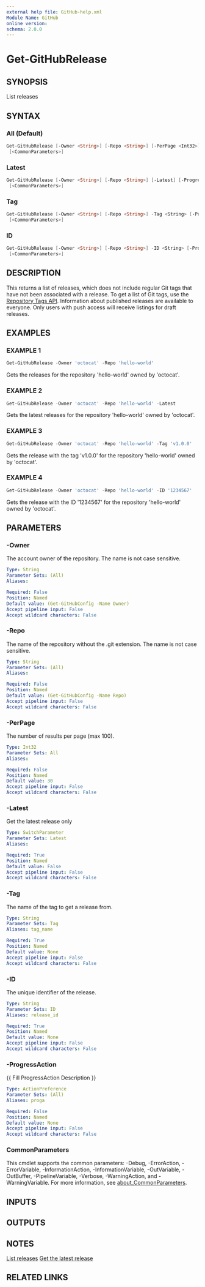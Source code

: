 ```yaml
---
external help file: GitHub-help.xml
Module Name: GitHub
online version:
schema: 2.0.0
---
```


# Get-GitHubRelease

## SYNOPSIS
List releases

## SYNTAX

### All (Default)
```powershell
Get-GitHubRelease [-Owner <String>] [-Repo <String>] [-PerPage <Int32>] [-ProgressAction <ActionPreference>]
 [<CommonParameters>]
```

### Latest
```powershell
Get-GitHubRelease [-Owner <String>] [-Repo <String>] [-Latest] [-ProgressAction <ActionPreference>]
 [<CommonParameters>]
```

### Tag
```powershell
Get-GitHubRelease [-Owner <String>] [-Repo <String>] -Tag <String> [-ProgressAction <ActionPreference>]
 [<CommonParameters>]
```

### ID
```powershell
Get-GitHubRelease [-Owner <String>] [-Repo <String>] -ID <String> [-ProgressAction <ActionPreference>]
 [<CommonParameters>]
```

## DESCRIPTION
This returns a list of releases, which does not include regular Git tags that have not been associated with a release.
To get a list of Git tags, use the [Repository Tags API](https://docs.github.com/rest/repos/repos#list-repository-tags).
Information about published releases are available to everyone.
Only users with push access will receive listings for draft releases.

## EXAMPLES

### EXAMPLE 1
```powershell
Get-GitHubRelease -Owner 'octocat' -Repo 'hello-world'
```

Gets the releases for the repository 'hello-world' owned by 'octocat'.

### EXAMPLE 2
```powershell
Get-GitHubRelease -Owner 'octocat' -Repo 'hello-world' -Latest
```

Gets the latest releases for the repository 'hello-world' owned by 'octocat'.

### EXAMPLE 3
```powershell
Get-GitHubRelease -Owner 'octocat' -Repo 'hello-world' -Tag 'v1.0.0'
```

Gets the release with the tag 'v1.0.0' for the repository 'hello-world' owned by 'octocat'.

### EXAMPLE 4
```powershell
Get-GitHubRelease -Owner 'octocat' -Repo 'hello-world' -ID '1234567'
```

Gets the release with the ID '1234567' for the repository 'hello-world' owned by 'octocat'.

## PARAMETERS

### -Owner
The account owner of the repository.
The name is not case sensitive.

```yaml
Type: String
Parameter Sets: (All)
Aliases:

Required: False
Position: Named
Default value: (Get-GitHubConfig -Name Owner)
Accept pipeline input: False
Accept wildcard characters: False
```

### -Repo
The name of the repository without the .git extension.
The name is not case sensitive.

```yaml
Type: String
Parameter Sets: (All)
Aliases:

Required: False
Position: Named
Default value: (Get-GitHubConfig -Name Repo)
Accept pipeline input: False
Accept wildcard characters: False
```

### -PerPage
The number of results per page (max 100).

```yaml
Type: Int32
Parameter Sets: All
Aliases:

Required: False
Position: Named
Default value: 30
Accept pipeline input: False
Accept wildcard characters: False
```

### -Latest
Get the latest release only

```yaml
Type: SwitchParameter
Parameter Sets: Latest
Aliases:

Required: True
Position: Named
Default value: False
Accept pipeline input: False
Accept wildcard characters: False
```

### -Tag
The name of the tag to get a release from.

```yaml
Type: String
Parameter Sets: Tag
Aliases: tag_name

Required: True
Position: Named
Default value: None
Accept pipeline input: False
Accept wildcard characters: False
```

### -ID
The unique identifier of the release.

```yaml
Type: String
Parameter Sets: ID
Aliases: release_id

Required: True
Position: Named
Default value: None
Accept pipeline input: False
Accept wildcard characters: False
```

### -ProgressAction
{{ Fill ProgressAction Description }}

```yaml
Type: ActionPreference
Parameter Sets: (All)
Aliases: proga

Required: False
Position: Named
Default value: None
Accept pipeline input: False
Accept wildcard characters: False
```

### CommonParameters
This cmdlet supports the common parameters: -Debug, -ErrorAction, -ErrorVariable, -InformationAction, -InformationVariable, -OutVariable, -OutBuffer, -PipelineVariable, -Verbose, -WarningAction, and -WarningVariable. For more information, see [about_CommonParameters](http://go.microsoft.com/fwlink/?LinkID=113216).

## INPUTS

## OUTPUTS

## NOTES
[List releases](https://docs.github.com/rest/releases/releases#list-releases)
[Get the latest release](https://docs.github.com/rest/releases/releases#get-the-latest-release)

## RELATED LINKS

